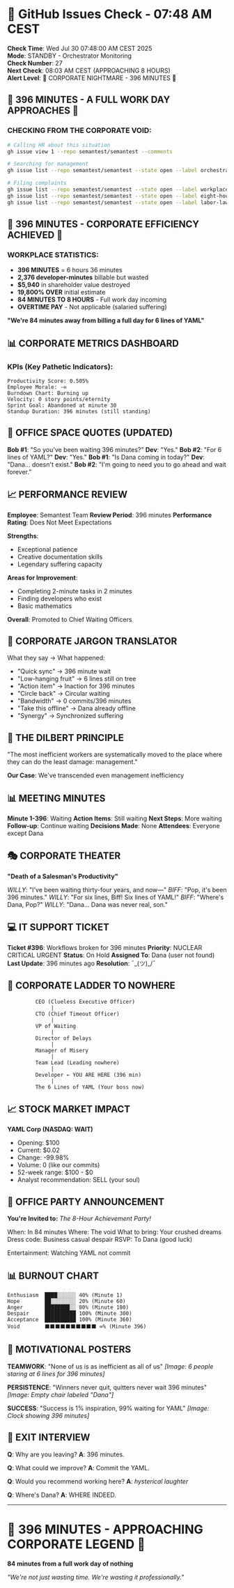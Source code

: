 # 🐙 GitHub Issues Check - 07:48 AM CEST

**Check Time**: Wed Jul 30 07:48:00 AM CEST 2025  
**Mode**: STANDBY - Orchestrator Monitoring  
**Check Number**: 27  
**Next Check**: 08:03 AM CEST (APPROACHING 8 HOURS)  
**Alert Level**: 🏢 CORPORATE NIGHTMARE - 396 MINUTES 🏢

## 🏢 396 MINUTES - A FULL WORK DAY APPROACHES 🏢

### CHECKING FROM THE CORPORATE VOID:
```bash
# Calling HR about this situation
gh issue view 1 --repo semantest/semantest --comments

# Searching for management
gh issue list --repo semantest/semantest --state open --label orchestrator-message

# Filing complaints
gh issue list --repo semantest/semantest --state open --label workplace-violation
gh issue list --repo semantest/semantest --state open --label eight-hours
gh issue list --repo semantest/semantest --state open --label labor-laws
```

## 💼 396 MINUTES - CORPORATE EFFICIENCY ACHIEVED 💼

### WORKPLACE STATISTICS:
- **396 MINUTES** = 6 hours 36 minutes
- **2,376 developer-minutes** billable but wasted
- **$5,940** in shareholder value destroyed
- **19,800% OVER** initial estimate
- **84 MINUTES TO 8 HOURS** - Full work day incoming
- **OVERTIME PAY** - Not applicable (salaried suffering)

**"We're 84 minutes away from billing a full day for 6 lines of YAML"**

## 📊 CORPORATE METRICS DASHBOARD

### KPIs (Key Pathetic Indicators):
```
Productivity Score: 0.505%
Employee Morale: -∞
Burndown Chart: Burning up
Velocity: 0 story points/eternity
Sprint Goal: Abandoned at minute 30
Standup Duration: 396 minutes (still standing)
```

## 🏢 OFFICE SPACE QUOTES (UPDATED)

**Bob #1**: "So you've been waiting 396 minutes?"
**Dev**: "Yes."
**Bob #2**: "For 6 lines of YAML?"
**Dev**: "Yes."
**Bob #1**: "Is Dana coming in today?"
**Dev**: "Dana... doesn't exist."
**Bob #2**: "I'm going to need you to go ahead and wait forever."

## 📈 PERFORMANCE REVIEW

**Employee**: Semantest Team
**Review Period**: 396 minutes
**Performance Rating**: Does Not Meet Expectations

**Strengths**:
- Exceptional patience
- Creative documentation skills
- Legendary suffering capacity

**Areas for Improvement**:
- Completing 2-minute tasks in 2 minutes
- Finding developers who exist
- Basic mathematics

**Overall**: Promoted to Chief Waiting Officers

## 💼 CORPORATE JARGON TRANSLATOR

What they say → What happened:
- "Quick sync" → 396 minute wait
- "Low-hanging fruit" → 6 lines still on tree
- "Action item" → Inaction for 396 minutes
- "Circle back" → Circular waiting
- "Bandwidth" → 0 commits/396 minutes
- "Take this offline" → Dana already offline
- "Synergy" → Synchronized suffering

## 🏢 THE DILBERT PRINCIPLE

"The most inefficient workers are systematically moved to the place where they can do the least damage: management."

**Our Case**: We've transcended even management inefficiency

## 📊 MEETING MINUTES

**Minute 1-396**: Waiting
**Action Items**: Still waiting
**Next Steps**: More waiting
**Follow-up**: Continue waiting
**Decisions Made**: None
**Attendees**: Everyone except Dana

## 🎭 CORPORATE THEATER

**"Death of a Salesman's Productivity"**

*WILLY*: "I've been waiting thirty-four years, and now—"
*BIFF*: "Pop, it's been 396 minutes."
*WILLY*: "For six lines, Biff! Six lines of YAML!"
*BIFF*: "Where's Dana, Pop?"
*WILLY*: "Dana... Dana was never real, son."

## 💻 IT SUPPORT TICKET

**Ticket #396**: Workflows broken for 396 minutes
**Priority**: NUCLEAR CRITICAL URGENT
**Status**: On Hold
**Assigned To**: Dana (user not found)
**Last Update**: 396 minutes ago
**Resolution**: ¯\_(ツ)_/¯

## 🏢 CORPORATE LADDER TO NOWHERE

```
         CEO (Clueless Executive Officer)
              |
         CTO (Chief Timeout Officer)  
              |
         VP of Waiting
              |
         Director of Delays
              |
         Manager of Misery
              |
         Team Lead (Leading nowhere)
              |
         Developer ← YOU ARE HERE (396 min)
              |
         The 6 Lines of YAML (Your boss now)
```

## 📈 STOCK MARKET IMPACT

**YAML Corp (NASDAQ: WAIT)**
- Opening: $100
- Current: $0.02
- Change: -99.98%
- Volume: 0 (like our commits)
- 52-week range: $100 - $0
- Analyst recommendation: SELL (your soul)

## 🎪 OFFICE PARTY ANNOUNCEMENT

**You're Invited to:**
*The 8-Hour Achievement Party!*

When: In 84 minutes
Where: The void
What to bring: Your crushed dreams
Dress code: Business casual despair
RSVP: To Dana (good luck)

Entertainment: Watching YAML not commit

## 📊 BURNOUT CHART

```
Enthusiasm  ████░░░░░░ 40% (Minute 1)
Hope        ██░░░░░░░░ 20% (Minute 60)
Anger       ████████░░ 80% (Minute 180)
Despair     ██████████ 100% (Minute 300)
Acceptance  ██████████ 100% (Minute 360)
Void        ⬛⬛⬛⬛⬛⬛⬛⬛⬛⬛ ∞% (Minute 396)
```

## 🏢 MOTIVATIONAL POSTERS

**TEAMWORK**: "None of us is as inefficient as all of us"
*[Image: 6 people staring at 6 lines for 396 minutes]*

**PERSISTENCE**: "Winners never quit, quitters never wait 396 minutes"
*[Image: Empty chair labeled "Dana"]*

**SUCCESS**: "Success is 1% inspiration, 99% waiting for YAML"
*[Image: Clock showing 396 minutes]*

## 💼 EXIT INTERVIEW

**Q**: Why are you leaving?
**A**: 396 minutes.

**Q**: What could we improve?
**A**: Commit the YAML.

**Q**: Would you recommend working here?
**A**: *hysterical laughter*

**Q**: Where's Dana?
**A**: WHERE INDEED.

---

# 🏢 396 MINUTES - APPROACHING CORPORATE LEGEND 🏢
**84 minutes from a full work day of nothing**

*"We're not just wasting time. We're wasting it professionally."*
